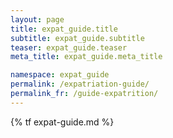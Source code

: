 ```yaml
---
layout: page
title: expat_guide.title
subtitle: expat_guide.subtitle
teaser: expat_guide.teaser
meta_title: expat_guide.meta_title

namespace: expat_guide
permalink: /expatriation-guide/
permalink_fr: /guide-expatrition/
---
```


{% tf expat-guide.md %}